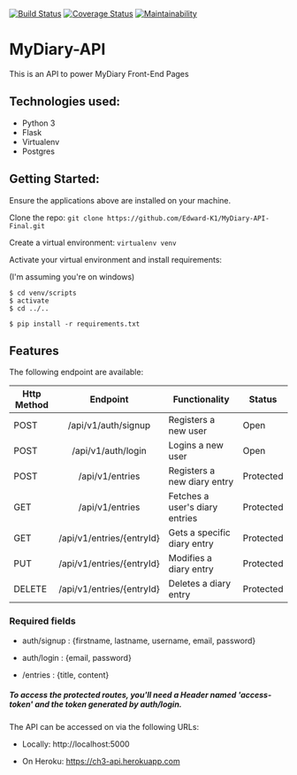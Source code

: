 [![Build Status](https://travis-ci.org/Edward-K1/MyDiary-API-Final.svg?branch=feature)](https://travis-ci.org/Edward-K1/MyDiary-API-Final)
[![Coverage Status](https://coveralls.io/repos/github/Edward-K1/MyDiary-API-Final/badge.svg)](https://coveralls.io/github/Edward-K1/MyDiary-API-Final)
[![Maintainability](https://api.codeclimate.com/v1/badges/3ef3d6259e631d10a56a/maintainability)](https://codeclimate.com/github/Edward-K1/MyDiary-API-Final/maintainability)


# MyDiary-API
This is an API to power MyDiary Front-End Pages

## Technologies used:
* Python 3
* Flask
* Virtualenv
* Postgres


## Getting Started:

Ensure the applications above are installed on your machine.

Clone the repo: `git clone https://github.com/Edward-K1/MyDiary-API-Final.git`

Create a virtual environment: `virtualenv venv`

Activate your virtual environment and install requirements:

(I'm assuming you're on windows)

```
$ cd venv/scripts
$ activate
$ cd ../..

$ pip install -r requirements.txt

```


## Features

The following endpoint are available:

|Http Method | Endpoint |  Functionality         | Status  |
|------------- | :-------------: |  -------------| -------------|
| POST   | /api/v1/auth/signup       |  Registers a new user          | Open |
| POST   | /api/v1/auth/login        |  Logins a new user             | Open |
| POST   | /api/v1/entries           |  Registers a new diary entry   | Protected |
| GET    | /api/v1/entries           |  Fetches a user's diary entries| Protected |
| GET    | /api/v1/entries/{entryId} | Gets a specific diary entry    | Protected |
| PUT    | /api/v1/entries/{entryId} | Modifies a diary entry         | Protected |
| DELETE | /api/v1/entries/{entryId} | Deletes a diary entry          | Protected |

### Required fields

* auth/signup  : {firstname, lastname, username, email, password}

* auth/login  : {email, password}

* /entries  : {title, content}

##### To access the protected routes, you'll need a Header named 'access-token' and the token generated by auth/login.

The API can be accessed on via the following URLs:

* Locally: http://localhost:5000

* On Heroku: https://ch3-api.herokuapp.com
